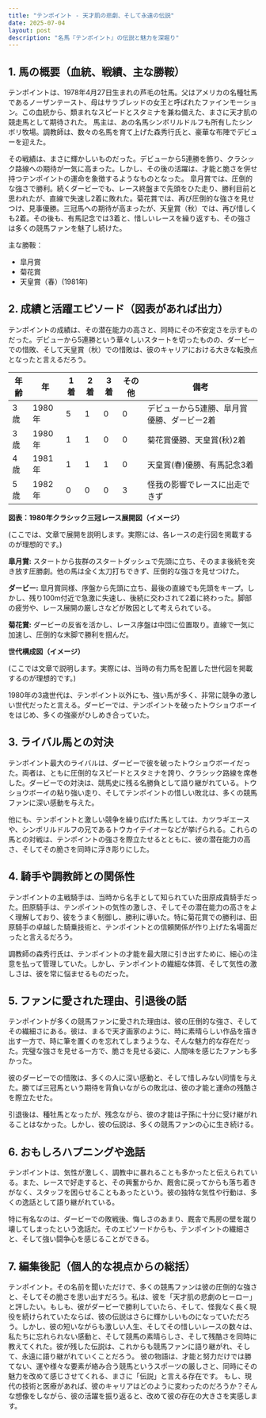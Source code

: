 ```yaml
---
title: "テンポイント - 天才肌の悲劇、そして永遠の伝説"
date: 2025-07-04
layout: post
description: "名馬『テンポイント』の伝説と魅力を深堀り"
---
```


## 1. 馬の概要（血統、戦績、主な勝鞍）

テンポイントは、1978年4月27日生まれの芦毛の牡馬。父はアメリカの名種牡馬であるノーザンテースト、母はサラブレッドの女王と呼ばれたファインモーション。この血統から、類まれなスピードとスタミナを兼ね備えた、まさに天才肌の競走馬として期待された。  馬主は、あの名馬シンボリルドルフも所有したシンボリ牧場。調教師は、数々の名馬を育て上げた森秀行氏と、豪華な布陣でデビューを迎えた。

その戦績は、まさに輝かしいものだった。デビューから5連勝を飾り、クラシック路線への期待が一気に高まった。しかし、その後の活躍は、才能と脆さを併せ持つテンポイントの運命を象徴するようなものとなった。  皐月賞では、圧倒的な強さで勝利。続くダービーでも、レース終盤まで先頭をひた走り、勝利目前と思われたが、直線で失速し2着に敗れた。菊花賞では、再び圧倒的な強さを見せつけ、見事優勝。三冠馬への期待が高まったが、天皇賞（秋）では、再び惜しくも2着。その後も、有馬記念では3着と、惜しいレースを繰り返すも、その強さは多くの競馬ファンを魅了し続けた。

主な勝鞍：

* 皐月賞
* 菊花賞
* 天皇賞（春）(1981年)


## 2. 成績と活躍エピソード（図表があれば出力）

テンポイントの成績は、その潜在能力の高さと、同時にその不安定さを示すものだった。デビューから5連勝という華々しいスタートを切ったものの、ダービーでの惜敗、そして天皇賞（秋）での惜敗は、彼のキャリアにおける大きな転換点となったと言えるだろう。

| 年齢 | 年 | 1着 | 2着 | 3着 | その他 | 備考 |
|---|---|---|---|---|---|---|
| 3歳 | 1980年 | 5 | 1 | 0 | 0 | デビューから5連勝、皐月賞優勝、ダービー2着 |
| 3歳 | 1980年 | 1 | 1 | 0 | 0 | 菊花賞優勝、天皇賞(秋)2着 |
| 4歳 | 1981年 | 1 | 1 | 1 | 0 | 天皇賞(春)優勝、有馬記念3着 |
| 5歳 | 1982年 | 0 | 0 | 0 | 3 |  怪我の影響でレースに出走できず |

**図表：1980年クラシック三冠レース展開図（イメージ）**

(ここでは、文章で展開を説明します。実際には、各レースの走行図を掲載するのが理想的です。)

**皐月賞:**  スタートから抜群のスタートダッシュで先頭に立ち、そのまま後続を突き放す圧勝劇。他の馬は全く太刀打ちできず、圧倒的な強さを見せつけた。

**ダービー:**  皐月賞同様、序盤から先頭に立ち、最後の直線でも先頭をキープ。しかし、残り100m付近で急激に失速し、後続に交わされて2着に終わった。脚部の疲労や、レース展開の厳しさなどが敗因として考えられている。

**菊花賞:**  ダービーの反省を活かし、レース序盤は中団に位置取り。直線で一気に加速し、圧倒的な末脚で勝利を掴んだ。

**世代構成図（イメージ）**

(ここでは文章で説明します。実際には、当時の有力馬を配置した世代図を掲載するのが理想的です。)

1980年の3歳世代は、テンポイント以外にも、強い馬が多く、非常に競争の激しい世代だったと言える。ダービーでは、テンポイントを破ったトウショウボーイをはじめ、多くの強豪がひしめき合っていた。


## 3. ライバル馬との対決

テンポイント最大のライバルは、ダービーで彼を破ったトウショウボーイだった。両者は、ともに圧倒的なスピードとスタミナを誇り、クラシック路線を席巻した。ダービーでの対決は、競馬史に残る名勝負として語り継がれている。トウショウボーイの粘り強い走り、そしてテンポイントの惜しい敗北は、多くの競馬ファンに深い感動を与えた。

他にも、テンポイントと激しい競争を繰り広げた馬としては、カツラギエースや、シンボリルドルフの兄であるトウカイテイオーなどが挙げられる。これらの馬との対戦は、テンポイントの強さを際立たせるとともに、彼の潜在能力の高さ、そしてその脆さを同時に浮き彫りにした。


## 4. 騎手や調教師との関係性

テンポイントの主戦騎手は、当時から名手として知られていた田原成貴騎手だった。田原騎手は、テンポイントの気性の激しさ、そしてその潜在能力の高さをよく理解しており、彼をうまく制御し、勝利に導いた。特に菊花賞での勝利は、田原騎手の卓越した騎乗技術と、テンポイントとの信頼関係が作り上げた名場面だったと言えるだろう。

調教師の森秀行氏は、テンポイントの才能を最大限に引き出すために、細心の注意を払って管理していた。しかし、テンポイントの繊細な体質、そして気性の激しさは、彼を常に悩ませるものだった。


## 5. ファンに愛された理由、引退後の話

テンポイントが多くの競馬ファンに愛された理由は、彼の圧倒的な強さ、そしてその繊細さにある。彼は、まるで天才画家のように、時に素晴らしい作品を描き出す一方で、時に筆を置くのを忘れてしまうような、そんな魅力的な存在だった。完璧な強さを見せる一方で、脆さを見せる姿に、人間味を感じたファンも多かった。

彼のダービーでの惜敗は、多くの人に深い感動と、そして惜しみない同情を与えた。勝てば三冠馬という期待を背負いながらの敗北は、彼の才能と運命の残酷さを際立たせた。

引退後は、種牡馬となったが、残念ながら、彼の才能は子孫に十分に受け継がれることはなかった。しかし、彼の伝説は、多くの競馬ファンの心に生き続ける。


## 6. おもしろハプニングや逸話

テンポイントは、気性が激しく、調教中に暴れることも多かったと伝えられている。また、レースで好走すると、その興奮からか、厩舎に戻ってからも落ち着きがなく、スタッフを困らせることもあったという。彼の独特な気性や行動は、多くの逸話として語り継がれている。

特に有名なのは、ダービーでの敗戦後、悔しさのあまり、厩舎で馬房の壁を蹴り壊してしまったという逸話だ。そのエピソードからも、テンポイントの繊細さと、そして強い闘争心を感じることができる。


## 7. 編集後記（個人的な視点からの総括）

テンポイント。その名前を聞いただけで、多くの競馬ファンは彼の圧倒的な強さと、そしてその脆さを思い出すだろう。私は、彼を「天才肌の悲劇のヒーロー」と評したい。もしも、彼がダービーで勝利していたら、そして、怪我なく長く現役を続けられていたならば、彼の伝説はさらに輝かしいものになっていただろう。しかし、彼の短いながらも激しい人生、そしてその惜しいレースの数々は、私たちに忘れられない感動と、そして競馬の素晴らしさ、そして残酷さを同時に教えてくれた。彼が残した伝説は、これからも競馬ファンに語り継がれ、そして、永遠に語り継がれていくことだろう。  彼の物語は、才能と努力だけでは勝てない、運や様々な要素が絡み合う競馬というスポーツの厳しさと、同時にその魅力を改めて感じさせてくれる、まさに「伝説」と言える存在です。  もし、現代の技術と医療があれば、彼のキャリアはどのように変わったのだろうか？そんな想像をしながら、彼の活躍を振り返ると、改めて彼の存在の大きさを実感します。
